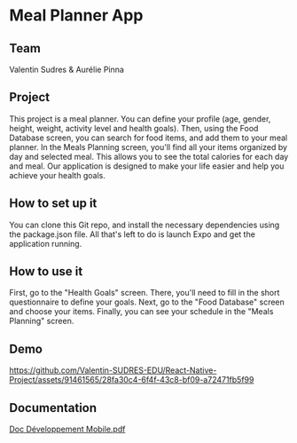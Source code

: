 # Meal Planner App

## Team
Valentin Sudres & Aurélie Pinna 

## Project
This project is a meal planner. You can define your profile (age, gender, height, weight, activity level and health goals). Then, using the Food Database screen, you can search for food items, and add them to your meal planner. In the Meals Planning screen, you'll find all your items organized by day and selected meal. This allows you to see the total calories for each day and meal.
Our application is designed to make your life easier and help you achieve your health goals. 

## How to set up it
You can clone this Git repo, and install the necessary dependencies using the package.json file. All that's left to do is launch Expo and get the application running. 

## How to use it
First, go to the "Health Goals" screen. There, you'll need to fill in the short questionnaire to define your goals. Next, go to the "Food Database" screen and choose your items. Finally, you can see your schedule in the "Meals Planning" screen. 

## Demo
https://github.com/Valentin-SUDRES-EDU/React-Native-Project/assets/91461565/28fa30c4-6f4f-43c8-bf09-a72471fb5f99

## Documentation
[Doc Développement Mobile.pdf](https://github.com/Valentin-SUDRES-EDU/React-Native-Project/files/11818926/Doc.Developpement.Mobile.pdf)
